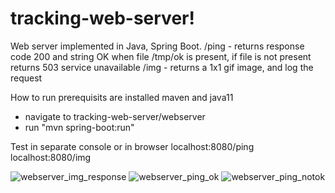 # tracking-web-server!

Web server implemented in Java, Spring Boot.
/ping - returns response code 200 and string OK when file /tmp/ok is present, if file is not present returns 503 service unavailable
/img - returns a 1x1 gif image, and log the request

How to run
prerequisits are installed maven and java11
- navigate to tracking-web-server/webserver
- run "mvn spring-boot:run"

Test in separate console or in browser
localhost:8080/ping
localhost:8080/img

![webserver_img_response](https://user-images.githubusercontent.com/7190740/152264045-aeccbef6-ea62-44bd-b315-d11abca0cecc.JPG)
![webserver_ping_ok](https://user-images.githubusercontent.com/7190740/152264277-f25a3950-5e6d-4c4a-ae0b-924f5216bd83.JPG)
![webserver_ping_notok](https://user-images.githubusercontent.com/7190740/152264283-2c7438ee-03b7-4070-a4f3-08b9e8795945.JPG)
